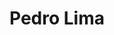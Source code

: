 ---
title: Pedro Lima
description: My interest in electric transportation is mostly political. I’m tired of coups and wars for oil. My expectation is that the adoption of electric transportation will be a factor for peace and democracy all over the world.
socials:
  - name: paypal
    id: lituatui
  - name: kofi
    id: LITUATUI
  - name: buymeacoffee
    id: LITUATUI
  - name: githubsponsors
    id: sponsors/LITUATUI
  - name: github
    id : LITUATUI
  - name: twitter
    id: PushEVs
  - name: facebook
    id: PushEVs
  - name: telegram
    id: PushEVs
  - name: amazon
    id: https://amzn.to/3wcMjad
  - name: website
    id: https://pushevs.com
  - name: email
    id: pedrolima@pushevs.com
images:
  - "/avatars/pedrolima.avif"
---